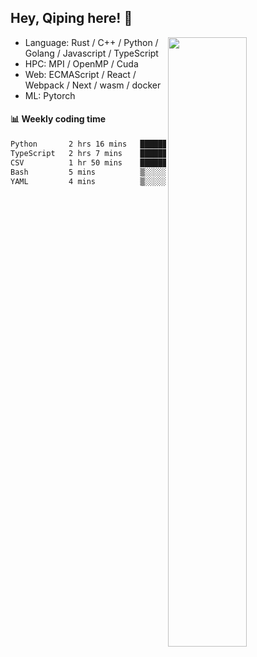 

## Hey, Qiping here! :wave:

[<img align="right" width="50%" src="https://github-readme-stats.vercel.app/api?username=ppppqp&theme=dark&show_icons=true">](https://metrics.lecoq.io/ppppqp?template=classic)



-   Language: Rust / C++ / Python / Golang / Javascript / TypeScript
-   HPC: MPI / OpenMP / Cuda
-   Web: ECMAScript / React / Webpack / Next / wasm / docker
-   ML: Pytorch



#### :bar_chart: Weekly coding time

<!--START_SECTION:waka-->

```txt
Python       2 hrs 16 mins   ████████▓░░░░░░░░░░░░░░░░   35.23 %
TypeScript   2 hrs 7 mins    ████████▒░░░░░░░░░░░░░░░░   32.88 %
CSV          1 hr 50 mins    ███████░░░░░░░░░░░░░░░░░░   28.46 %
Bash         5 mins          ▒░░░░░░░░░░░░░░░░░░░░░░░░   01.45 %
YAML         4 mins          ▒░░░░░░░░░░░░░░░░░░░░░░░░   01.13 %
```

<!--END_SECTION:waka-->
